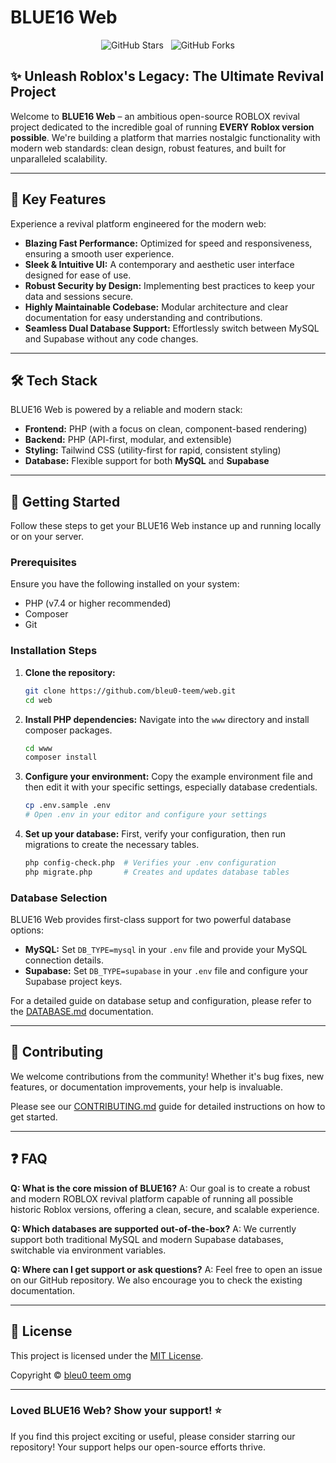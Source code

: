 # BLUE16 Web

<p align="center">
  <img src="https://img.shields.io/github/stars/bleu0-teem/web?style=for-the-badge&logo=github&label=Stars" alt="GitHub Stars"/>
  &nbsp;
  <img src="https://img.shields.io/github/forks/bleu0-teem/web?style=for-the-badge&logo=github&label=Forks" alt="GitHub Forks"/>
</p>

## ✨ Unleash Roblox's Legacy: The Ultimate Revival Project

Welcome to **BLUE16 Web** – an ambitious open-source ROBLOX revival project dedicated to the incredible goal of running **EVERY Roblox version possible**. We're building a platform that marries nostalgic functionality with modern web standards: clean design, robust features, and built for unparalleled scalability.

---

## 🚀 Key Features

Experience a revival platform engineered for the modern web:

*   **Blazing Fast Performance:** Optimized for speed and responsiveness, ensuring a smooth user experience.
*   **Sleek & Intuitive UI:** A contemporary and aesthetic user interface designed for ease of use.
*   **Robust Security by Design:** Implementing best practices to keep your data and sessions secure.
*   **Highly Maintainable Codebase:** Modular architecture and clear documentation for easy understanding and contributions.
*   **Seamless Dual Database Support:** Effortlessly switch between MySQL and Supabase without any code changes.

---

## 🛠️ Tech Stack

BLUE16 Web is powered by a reliable and modern stack:

*   **Frontend:** PHP (with a focus on clean, component-based rendering)
*   **Backend:** PHP (API-first, modular, and extensible)
*   **Styling:** Tailwind CSS (utility-first for rapid, consistent styling)
*   **Database:** Flexible support for both **MySQL** and **Supabase**

---

## 🏁 Getting Started

Follow these steps to get your BLUE16 Web instance up and running locally or on your server.

### Prerequisites

Ensure you have the following installed on your system:

*   PHP (v7.4 or higher recommended)
*   Composer
*   Git

### Installation Steps

1.  **Clone the repository:**
    ```bash
    git clone https://github.com/bleu0-teem/web.git
    cd web
    ```

2.  **Install PHP dependencies:**
    Navigate into the `www` directory and install composer packages.
    ```bash
    cd www
    composer install
    ```

3.  **Configure your environment:**
    Copy the example environment file and then edit it with your specific settings, especially database credentials.
    ```bash
    cp .env.sample .env
    # Open .env in your editor and configure your settings
    ```

4.  **Set up your database:**
    First, verify your configuration, then run migrations to create the necessary tables.
    ```bash
    php config-check.php  # Verifies your .env configuration
    php migrate.php       # Creates and updates database tables
    ```

### Database Selection

BLUE16 Web provides first-class support for two powerful database options:

*   **MySQL:** Set `DB_TYPE=mysql` in your `.env` file and provide your MySQL connection details.
*   **Supabase:** Set `DB_TYPE=supabase` in your `.env` file and configure your Supabase project keys.

For a detailed guide on database setup and configuration, please refer to the [DATABASE.md](www/DATABASE.md) documentation.

---

## 👋 Contributing

We welcome contributions from the community! Whether it's bug fixes, new features, or documentation improvements, your help is invaluable.

Please see our [CONTRIBUTING.md](CONTRIBUTING.md) guide for detailed instructions on how to get started.

---

## ❓ FAQ

**Q: What is the core mission of BLUE16?**
A: Our goal is to create a robust and modern ROBLOX revival platform capable of running all possible historic Roblox versions, offering a clean, secure, and scalable experience.

**Q: Which databases are supported out-of-the-box?**
A: We currently support both traditional MySQL and modern Supabase databases, switchable via environment variables.

**Q: Where can I get support or ask questions?**
A: Feel free to open an issue on our GitHub repository. We also encourage you to check the existing documentation.

---

## 📄 License

This project is licensed under the [MIT License](LICENSE).

Copyright © [bleu0 teem omg](https://github.com/bleu0-teem)

---

### Loved BLUE16 Web? Show your support! ⭐
If you find this project exciting or useful, please consider starring our repository! Your support helps our open-source efforts thrive.